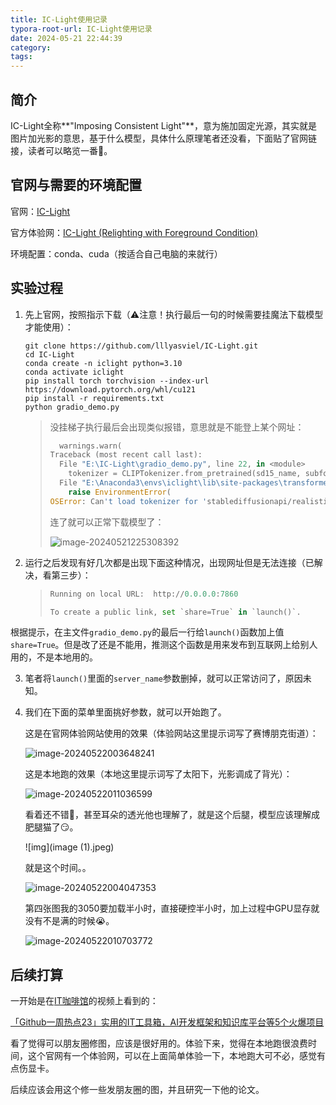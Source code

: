 ```yaml
---
title: IC-Light使用记录
typora-root-url: IC-Light使用记录
date: 2024-05-21 22:44:39
category:
tags:
---
```


## 简介

IC-Light全称**"Imposing Consistent Light"**，意为施加固定光源，其实就是图片加光影的意思，基于什么模型，具体什么原理笔者还没看，下面贴了官网链接，读者可以略览一番🫡。

## 官网与需要的环境配置

官网：[IC-Light](https://github.com/lllyasviel/IC-Light)

官方体验网：[IC-Light (Relighting with Foreground Condition)](https://huggingface.co/spaces/lllyasviel/IC-Light)

环境配置：conda、cuda（按适合自己电脑的来就行）

## 实验过程

1. 先上官网，按照指示下载（⚠注意！执行最后一句的时候需要挂魔法下载模型才能使用）：

   ```shell
   git clone https://github.com/lllyasviel/IC-Light.git
   cd IC-Light
   conda create -n iclight python=3.10
   conda activate iclight
   pip install torch torchvision --index-url https://download.pytorch.org/whl/cu121
   pip install -r requirements.txt
   python gradio_demo.py
   ```

   > 没挂梯子执行最后会出现类似报错，意思就是不能登上某个网址：
   >
   > ```python
   >   warnings.warn(
   > Traceback (most recent call last):
   >   File "E:\IC-Light\gradio_demo.py", line 22, in <module>
   >     tokenizer = CLIPTokenizer.from_pretrained(sd15_name, subfolder="tokenizer")
   >   File "E:\Anaconda3\envs\iclight\lib\site-packages\transformers\tokenization_utils_base.py", line 2012, in from_pretrained
   >     raise EnvironmentError(
   > OSError: Can't load tokenizer for 'stablediffusionapi/realistic-vision-v51'. If you were trying to load it from 'https://huggingface.co/models', make sure you don't have a local directory with the same name. Otherwise, make sure 'stablediffusionapi/realistic-vision-v51' is the correct path to a directory containing all relevant files for a CLIPTokenizer tokenizer.
   > ```
   >
   >   连了就可以正常下载模型了：
   >
   > ![image-20240521225308392](image-20240521225308392-17163031926041.png)

2. 运行之后发现有好几次都是出现下面这种情况，出现网址但是无法连接（已解决，看第三步）：

   > ```python
   > Running on local URL:  http://0.0.0.0:7860
   > 
   > To create a public link, set `share=True` in `launch()`.
   > ```

​		根据提示，在主文件`gradio_demo.py`的最后一行给`launch()`函数加上值`share=True`。但是改了还是不能用，推测这个函数是用来发布到互联网上给别人用的，不是本地用的。

3. 笔者将`launch()`里面的`server_name`参数删掉，就可以正常访问了，原因未知。

4. 我们在下面的菜单里面挑好参数，就可以开始跑了。

   这是在官网体验网站使用的效果（体验网站这里提示词写了赛博朋克街道）：

   ![image-20240522003648241](image-20240522003648241-17163094106322.png)

   这是本地跑的效果（本地这里提示词写了太阳下，光影调成了背光）：

   ![image-20240522011036599](image-20240522011036599.png)

   看着还不错🫡，甚至耳朵的透光他也理解了，就是这个后腿，模型应该理解成肥腿猫了😏。

   ![img](image (1).jpeg)

   就是这个时间。。

   ![image-20240522004047353](image-20240522004047353.png)

   第四张图我的3050要加载半小时，直接硬控半小时，加上过程中GPU显存就没有不是满的时候😭。

   ![image-20240522010703772](image-20240522010703772.png)

## 后续打算

一开始是在[IT咖啡馆](https://space.bilibili.com/65564239?spm_id_from=333.788.0.0)的视频上看到的：

[「Github一周热点23」实用的IT工具箱，AI开发框架和知识库平台等5个火爆项目](https://www.bilibili.com/video/BV1Cw4m1D7GA/?spm_id_from=333.999.0.0&vd_source=99294a2a1c5504f559670de616463ae4)

看了觉得可以朋友圈修图，应该是很好用的。体验下来，觉得在本地跑很浪费时间，这个官网有一个体验网，可以在上面简单体验一下，本地跑大可不必，感觉有点伤显卡。

后续应该会用这个修一些发朋友圈的图，并且研究一下他的论文。
